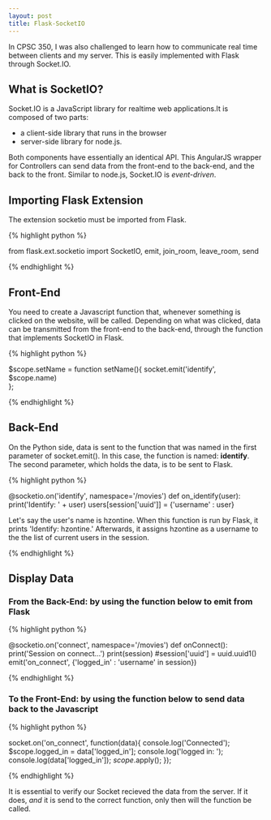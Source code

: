 ```yaml
---
layout: post
title: Flask-SocketIO
---
```


In CPSC 350, I was also challenged to learn how to communicate real time between clients and my server. This is easily implemented with Flask through Socket.IO.

## What is SocketIO?

Socket.IO is a JavaScript library for realtime web applications.It is composed of two parts:
 
  * a client-side library that runs in the browser 
  * server-side library for node.js. 
  
Both components have essentially an identical API. This AngularJS wrapper for Controllers can send data from the front-end to the back-end, and the back to the front. Similar to node.js, Socket.IO is _event-driven_.

## Importing Flask Extension

The extension socketio must be imported from Flask.

{% highlight python %}

from flask.ext.socketio import SocketIO, emit, join_room, leave_room, send

{% endhighlight %}

## Front-End
 You need to create a Javascript function that, whenever something is clicked on the website, will be called. Depending on what was clicked, data can be transmitted from the front-end to the back-end, through the function that implements SocketIO in Flask.

{% highlight python %}

$scope.setName = function setName(){
    socket.emit('identify', $scope.name)  
};

{% endhighlight %}

## Back-End
 On the Python side, data is sent to the function that was named in the first parameter of socket.emit(). In this case, the function is named: **identify**. The second parameter, which holds the data, is to be sent to Flask.

{% highlight python %}

@socketio.on('identify', namespace='/movies')
def on_identify(user):
    print('Identify: ' + user)
    users[session['uuid']] = {'username' : user}
    
Let's say the user's name is hzontine.
When this function is run by Flask, it prints 'Identify: hzontine.' Afterwards, it assigns hzontine as a username to the the list of current users in the session.

{% endhighlight %}

## Display Data

### From the Back-End: by using the function below to emit from Flask
{% highlight python %}

@socketio.on('connect', namespace='/movies')
def onConnect():
    print('Session on connect...')
    print(session)
    #session['uuid'] = uuid.uuid1()
    emit('on_connect', {'logged_in' : 'username' in session})
    
{% endhighlight %}

### To the Front-End: by using the function below to send data back to the Javascript


{% highlight python %}

socket.on('on_connect', function(data){
       console.log('Connected'); 
       $scope.logged_in = data['logged_in'];
       console.log('logged in: ');
       console.log(data['logged_in']);
       $scope.$apply();
});

{% endhighlight %}

It is essential to verify our Socket recieved the data from the server. If it does, _and_ it is send to the correct function, only then will the function be called.


